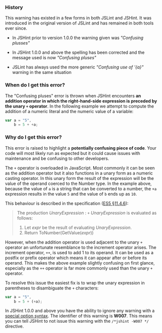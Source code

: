 <!---
{
    "titles": [
        "Confusing pluses",
        "Confusing plusses",
        "W007"
    ],
    "slugs": [
        "confusing-pluses",
        "confusing-plusses",
        "w007"
    ],
    "linters": [
        "jslint",
        "jshint"
    ],
    "author": "jallardice"
}
-->

### History

This warning has existed in a few forms in both JSLint and JSHint. It was
introduced in the original version of JSLint and has remained in both tools ever
since.

 - In JSHint prior to version 1.0.0 the warning given was *"Confusing plusses"*

 - In JSHint 1.0.0 and above the spelling has been corrected and the message
   used is now *"Confusing pluses"*

 - JSLint has always used the more generic *"Confusing use of '{a}"* warning in
   the same situation

### When do I get this error?

The "Confusing pluses" error is thrown when JSHint encounters **an addition
operator in which the right-hand-side expression is preceded by the unary `+`
operator**. In the following example we attempt to compute the addition of a
numeric literal and the numeric value of a variable:

<!---
{
    "linter": "jshint"
}
-->
```javascript
var a = "5",
    b = 5 + +a;
```

### Why do I get this error?

This error is raised to highlight a **potentially confusing piece of code**.
Your code will most likely run as expected but it could cause issues with
maintenance and be confusing to other developers.

The `+` operator is overloaded in JavaScript. Most commonly it can be seen as
the addition operator but it also functions in a unary form as a numeric casting
operator. In this unary form the result of the expression will be the value of
the operand coerced to the Number type. In the example above, because the value
of `a` is a string that can be converted to a number, the `+a` expression
results in the value `5` and the value of `b` ends up as `10`.

This behaviour is described in the specification ([ES5
&sect;11.4.6][es5-11.4.6]):

> The production *UnaryExpression* : `+` *UnaryExpression* is evaluated as
> follows:
> 1. Let *expr* be the result of evaluating *UnaryExpression*.
> 2. Return ToNumber(GetValue(*expr*))

However, when the addition operator is used adjacent to the unary `+` operator
an unfortunate resemblance to the increment operator arises. The increment
operator, `++`, is used to add 1 to its operand. It can be used as a postfix or
prefix operator which means it can appear after or before its operand. This
makes the above example slightly confusing on first glance, especially as the
`++` operator is far more commonly used than the unary `+` operator.

To resolve this issue the easiest fix is to wrap the unary expression in
parentheses to disambiguate the `+` characters:

<!---
{
    "linter": "jshint"
}
-->
```javascript
var a = "5",
    b = 5 + (+a);
```

In JSHint 1.0.0 and above you have the ability to ignore any warning with a
[special option syntax][jshintopts]. The identifier of this
warning is **W007**. This means you can tell JSHint to not issue this warning
with the `/*jshint -W007 */` directive.

[es5-11.4.6]: http://es5.github.io/#x11.4.6
[jshintopts]: http://jshint.com/docs/#options
